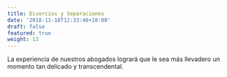 ```yaml
---
title: Divorcios y Separaciones
date: '2018-11-18T12:33:46+10:00'
draft: false
featured: true
weight: 13
---
```

La experiencia de nuestros abogados logrará que le sea más llevadero un momento tan delicado y transcendental.

